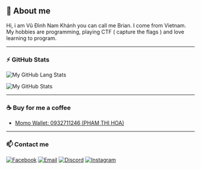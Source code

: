 ## 📝 About me
Hi, i am Vũ Đình Nam Khánh you can call me Brian. I come from Vietnam. My hobbies are programming, playing CTF ( capture the flags ) and love learning to program.

---

### ⚡ GitHub Stats #
![My GitHub Lang Stats](https://github-readme-stats.vercel.app/api/top-langs/?username=vudinhnamkhanh&theme=tokyonight&layout=compact)

![My GitHub Stats](https://github-readme-stats.vercel.app/api?username=vudinhnamkhanh&count_private=true&show_icons=true&theme=tokyonight)

---

### ☕ Buy for me a coffee

- [Momo Wallet: 0932711246 (PHAM THI HOA)](https://nhantien.momo.vn/0932711246)

---

### 📫 Contact me
[![Facebook](https://img.shields.io/badge/Facebook-0077B5?style=for-the-badge&logo=facebook&color=395693&logoColor=white)](https://www.facebook.com/)
[![Email](https://img.shields.io/badge/Gmail-0077B5?style=for-the-badge&logo=gmail&color=ff1800&logoColor=white)](mailto:)
[![Discord](https://img.shields.io/badge/Discord-0077B5?style=for-the-badge&logo=discord&color=5037EA&logoColor=white)](https://discord.gg/UBv3TESZ)
[![Instagram](https://img.shields.io/badge/IG-0077B5?style=for-the-badge&logo=instagram&color=F2344E&logoColor=white)](https://www.instagram.com//)

